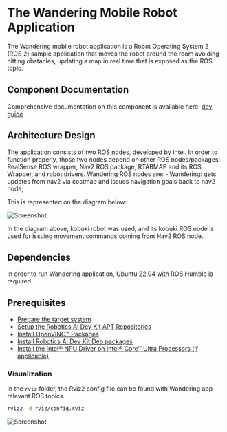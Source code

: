 # The Wandering Mobile Robot Application

The Wandering mobile robot application is a Robot Operating System 2 (ROS 2) sample application that moves the robot around the room avoiding hitting obstacles, updating a map in real time that is exposed as the ROS topic.

## Component Documentation

Comprehensive documentation on this component is available here: [dev guide](https://docs.openedgeplatform.intel.com/edge-ai-suites/robotics-ai-suite/main/robotics/dev_guide/tutorials_amr/navigation/wandering_app/index.html)

## Architecture Design

The application consists of two ROS nodes, developed by Intel. In order to function properly, those two nodes depend on other ROS nodes/packages: RealSense ROS wrapper, Nav2 ROS package, RTABMAP and its ROS Wrapper, and robot drivers. Wandering ROS nodes are:
    - Wandering: gets updates from nav2 via costmap and issues navigation goals back to nav2 node;

This is represented on the diagram below:

![Screenshot](images/wandering_arch.png)

In the diagram above, kobuki robot was used, and its kobuki ROS node is used for issuing movement commands coming from Nav2 ROS node.

## Dependencies

In order to run Wandering application, Ubuntu 22.04 with ROS Humble is required.

## Prerequisites

- [Prepare the target system](https://docs.openedgeplatform.intel.com/edge-ai-suites/robotics-ai-suite/main/robotics/gsg_robot/prepare-system.html)
- [Setup the Robotics AI Dev Kit APT Repositories](https://docs.openedgeplatform.intel.com/edge-ai-suites/robotics-ai-suite/main/robotics/gsg_robot/apt-setup.html)
- [Install OpenVINO™ Packages](https://docs.openedgeplatform.intel.com/edge-ai-suites/robotics-ai-suite/main/robotics/gsg_robot/install-openvino.html)
- [Install Robotics AI Dev Kit Deb packages](https://docs.openedgeplatform.intel.com/edge-ai-suites/robotics-ai-suite/main/robotics/gsg_robot/install.html)
- [Install the Intel® NPU Driver on Intel® Core™ Ultra Processors (if applicable)](https://docs.openedgeplatform.intel.com/edge-ai-suites/robotics-ai-suite/main/robotics/gsg_robot/install-npu-driver.html)

### Visualization

In the `rviz` folder, the Rviz2 config file can be found with Wandering app relevant ROS topics.

```bash
rviz2 -d rviz/config.rviz
```

![Screenshot](rviz/Rviz_config.jpg)
